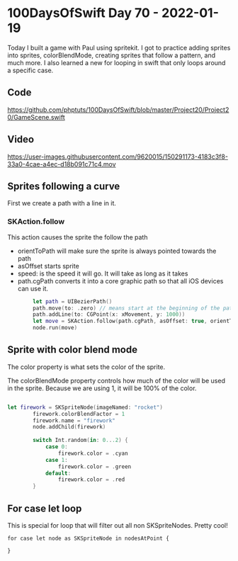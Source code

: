 # 100DaysOfSwift Day 70 - 2022-01-19

Today I built a game with Paul using spritekit.  I got to practice adding sprites into sprites, colorBlendMode, creating sprites that follow a pattern, and much more.  I also learned a new for looping in swift that only loops around a specific case. 

## Code

https://github.com/phptuts/100DaysOfSwift/blob/master/Project20/Project20/GameScene.swift

## Video

https://user-images.githubusercontent.com/9620015/150291173-4183c3f8-33a0-4cae-a4ec-d18b091c71c4.mov

## Sprites following a curve

First we create a path with a line in it.

### SKAction.follow

This action causes the sprite the follow the path

- orientToPath will make sure the sprite is always pointed towards the path
- asOffset starts sprite 
- speed: is the speed it will go. It will take as long as it takes
- path.cgPath converts it into a core graphic path so that all iOS devices can use it.

```swift
        let path = UIBezierPath()
        path.move(to: .zero) // means start at the beginning of the path
        path.addLine(to: CGPoint(x: xMovement, y: 1000)) 
        let move = SKAction.follow(path.cgPath, asOffset: true, orientToPath: true, speed: 200)
        node.run(move)

```


## Sprite with color blend mode

The color property is what sets the color of the sprite.

The colorBlendMode property controls how much of the color will be used in the sprite.  Because we are using 1, it will be 100% of the color.

```swift

let firework = SKSpriteNode(imageNamed: "rocket")
        firework.colorBlendFactor = 1
        firework.name = "firework"
        node.addChild(firework)
        
        switch Int.random(in: 0...2) {
            case 0:
                firework.color = .cyan
            case 1:
                firework.color = .green
            default:
                firework.color = .red
        }
```

## For case let loop

This is special for loop that will filter out all non SKSpriteNodes.  Pretty cool!

```
for case let node as SKSpriteNode in nodesAtPoint {

}
```

